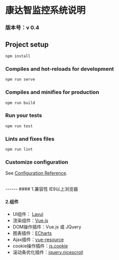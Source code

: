 # 康达智监控系统说明
### 版本号：v 0.4

## Project setup
```
npm install
```

### Compiles and hot-reloads for development
```
npm run serve
```

### Compiles and minifies for production
```
npm run build
```

### Run your tests
```
npm run test
```

### Lints and fixes files
```
npm run lint
```

### Customize configuration
See [Configuration Reference](https://cli.vuejs.org/config/).


<br>
------  
#### 1.兼容性
  IE9以上浏览器

#### 2.组件
 * UI组件： [Layui](https://www.layui.com)
 * 渲染组件：[Vue.js](https://cn.vuejs.org/)
 * DOM操作插件：Vue.js 或 JQuery
 * 图表插件：[ECharts](https://echarts.baidu.com/)
 * Ajax插件：[vue-resource](https://github.com/pagekit/vue-resource)
 * cookie操作插件：[js.cookie](https://github.com/js-cookie/js-cookie)
 * 滚动条优化插件：[jquery.nicescroll](https://github.com/inuyaksa/jquery.nicescroll)
